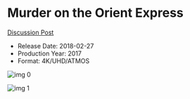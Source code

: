 # Murder on the Orient Express

[Discussion Post](https://www.avsforum.com/threads/bass-eq-for-filtered-movies.2995212/post-56881030)

* Release Date: 2018-02-27
* Production Year: 2017
* Format: 4K/UHD/ATMOS

![img 0](https://fanart.tv/fanart/movies/392044/moviethumb/murder-on-the-orient-express-595b7b91313c0.jpg)

![img 1](https://i.imgur.com/mKo73zx.png)

